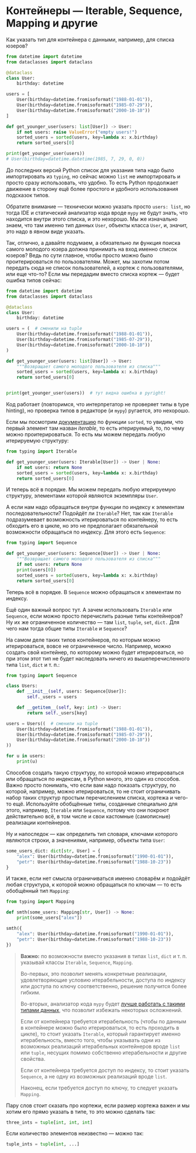 # Контейнеры — Iterable, Sequence, Mapping и другие

Как указать тип для контейнера с данными, например, для списка юзеров?

```python
from datetime import datetime
from dataclasses import dataclass

@dataclass
class User:
    birthday: datetime

users = [
    User(birthday=datetime.fromisoformat("1988-01-01")),
    User(birthday=datetime.fromisoformat("1985-07-29")),
    User(birthday=datetime.fromisoformat("2000-10-10"))
]

def get_younger_user(users: list[User]) -> User:
    if not users: raise ValueError("empty users!")
    sorted_users = sorted(users, key=lambda x: x.birthday)
    return sorted_users[0]

print(get_younger_user(users))
# User(birthday=datetime.datetime(1985, 7, 29, 0, 0))
```

До последних версий Python список для указания типа надо было импортировать из `typing`, но сейчас можно `list` не импортировать и просто сразу использовать, что удобно. То есть Python продолжает движение в сторону ещё более простого и удобного использования подсказок типов.

Обратите внимание — технически можно указать просто `users: list`, но тогда IDE и статический анализатор кода вроде `mypy` не будут знать, что находится внутри этого списка, и это нехорошо. Мы же изначально знаем, что там именно тип данных `User`, объекты класса `User`, и, значит, это надо в явном виде указать.

Так, отлично, а давайте подумаем, а обязательно ли функция поиска самого молодого юзера должна принимать на вход именно список юзеров? Ведь по сути главное, чтобы просто можно было проитерироваться по пользователям. Может, мы захотим потом передать сюда не список пользователей, а кортеж с пользователями, или еще что-то? Если мы передадим вместо списка кортеж — будет ошибка типов сейчас:

```python
from datetime import datetime
from dataclasses import dataclass

@dataclass
class User:
    birthday: datetime

users = (  # сменили на tuple
    User(birthday=datetime.fromisoformat("1988-01-01")),
    User(birthday=datetime.fromisoformat("1985-07-29")),
    User(birthday=datetime.fromisoformat("2000-10-10"))
)

def get_younger_user(users: list[User]) -> User:
    """Возвращает самого молодого пользователя из списка"""
    sorted_users = sorted(users, key=lambda x: x.birthday)
    return sorted_users[0]


print(get_younger_user(users))  # тут видна ошибка в pyright!
```

Код работает (повторимся, что интерпретатор не проверяет типы в type hinting), но проверка типов в редакторе (и `mypy`) ругается, это нехорошо.

Если мы посмотрим [документацию](https://docs.python.org/3/library/functions.html#sorted) по функции `sorted`, то увидим, что первый элемент там назван *iterable*, то есть итерируемый, то, по чему можно проитерироваться. То есть мы можем передать любую итерируемую структуру:

```python
from typing import Iterable

def get_younger_user(users: Iterable[User]) -> User | None:
    if not users: return None
    sorted_users = sorted(users, key=lambda x: x.birthday)
    return sorted_users[0]
```

И теперь всё в порядке. Мы можем передать любую итерируемую структуру, элементами которой являются экземпляры `User`.

А если нам надо обращаться внутри функции по индексу к элементам последовательности? Подойдёт ли `Iterable`? Нет, так как `Iterable` подразумевает возможность итерироваться по контейнеру, то есть обходить его в цикле, но это не предполагает обязательной возможности обращаться по индексу. Для этого есть `Sequence`:

```python
from typing import Sequence

def get_younger_user(users: Sequence[User]) -> User | None:
    """Возвращает самого молодого пользователя из списка"""
    if not users: return None
    print(users[0])
    sorted_users = sorted(users, key=lambda x: x.birthday)
    return sorted_users[0]
```

Теперь всё в порядке. В `Sequence` можно обращаться к элементам по индексу.

Ещё один важный вопрос тут. А зачем использовать `Iterable` или `Sequence`, если можно просто перечислить разные типы контейнеров? Ну их же ограниченное количество — там `list`, `tuple`, `set`, `dict.` Для чего нам тогда общие типы `Iterable` и `Sequence`?

На самом деле таких типов контейнеров, по которым можно итерироваться, вовсе не ограниченное число. Например, можно создать свой контейнер, по которому можно будет итерироваться, но при этом этот тип не будет наследовать ничего из вышеперечисленного типа `list`, `dict` и т. п.:

```python
from typing import Sequence

class Users:
    def __init__(self, users: Sequence[User]):
        self._users = users

    def __getitem__(self, key: int) -> User:
        return self._users[key]

users = Users((  # сменили на tuple
    User(birthday=datetime.fromisoformat("1988-01-01")),
    User(birthday=datetime.fromisoformat("1985-07-29")),
    User(birthday=datetime.fromisoformat("2000-10-10"))
))

for u in users:
    print(u)
```

Способов создать такую структуру, по которой можно итерироваться или обращаться по индексам, в Python много, это один из способов. Важно просто понимать, что если вам надо показать структуру, по которой, например, можно итерироваться, то не стоит ограничивать набор таких структур простым перечислением списка, кортежа и чего-то ещё. Используйте обобщённые типы, созданные специально для этого, например, `Iterable` или `Sequence`, потому что они покроют действительно всё, в том числе и свои кастомные (самописные) реализации контейнеров.

Ну и напоследок — как определить тип словаря, ключами которого являются строки, а значениями, например, объекты типа `User`:

```python
some_users_dict: dict[str, User] = {
    "alex": User(birthday=datetime.fromisoformat("1990-01-01")),
    "petr": User(birthday=datetime.fromisoformat("1988-10-23"))
}
```

И также, если нет смысла ограничиваться именно словарём и подойдёт любая структура, к которой можно обращаться по ключам — то есть обобщённый тип `Mapping`:

```python
from typing import Mapping

def smth(some_users: Mapping[str, User]) -> None:
    print(some_users["alex"])

smth({
    "alex": User(birthday=datetime.fromisoformat("1990-01-01")),
    "petr": User(birthday=datetime.fromisoformat("1988-10-23"))
})

```

> **Важно:** по возможности вместо указания в типах `list`, `dict` и т. п. указывай классы `Iterable`, `Sequence`, `Mapping`.
> 
> Во-первых, это позволит менять конкретные реализации, удовлетворяющие условию итерабельности, доступа по индексу или доступа по ключу соответственно, решение получится более гибким.
> 
> Во-вторых, анализатор кода `mypy` будет [лучше работать с такими типами данных](https://mypy.readthedocs.io/en/stable/common_issues.html#invariance-vs-covariance), что позволит избежать некоторых осложнений. 
> 
> Если от контейнера требуется итерабельность (чтобы по данным в контейнере можно было итерироваться, то есть проходить в цикле), то стоит указать `Iterable`, который гарантирует именно итерабельность, вместо того, чтобы указывать одни из возможных реализаций итерабельных контейнеров вроде `list` или `tuple`, несущих помимо собственно итерабельности и другие свойства.
> 
>  Если от контейнера требуется доступ по индексу, то стоит указать `Sequence`, а не одну из возможных реализаций вроде `list`.
>  
>  Наконец, если требуется доступ по ключу, то следует указать `Mapping`.

Пару слов стоит сказать про кортежи, если размер кортежа важен и мы хотим его прямо указать в типе, то это можно сделать так:

```python
three_ints = tuple[int, int, int]
```

Если количество элементов неизвестно — можно так:

```python
tuple_ints = tuple[int, ...]
```
